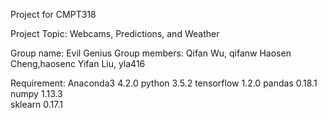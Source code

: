 Project for CMPT318 

Project Topic: Webcams, Predictions, and Weather

Group name: Evil Genius
Group members: 
	Qifan Wu, qifanw
	Haosen Cheng,haosenc
	Yifan Liu, yla416

Requirement:
	Anaconda3 	4.2.0
	python		3.5.2
	tensorflow 	1.2.0
	pandas 		0.18.1
	numpy 		1.13.3	
	sklearn 	0.17.1
